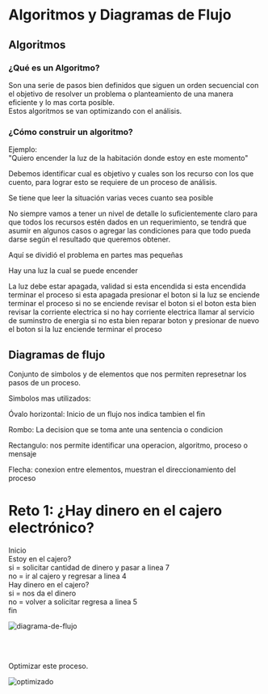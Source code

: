 # Algoritmos y Diagramas de Flujo

## Algoritmos

### ¿Qué es un Algoritmo?

Son una serie de pasos bien definidos que siguen un orden secuencial con el objetivo de resolver un problema o planteamiento de una manera eficiente y lo mas corta posible.  
Estos algoritmos se van optimizando con el análisis.

### ¿Cómo construir un algoritmo?

Ejemplo:  
"Quiero encender la luz de la habitación donde estoy en este momento"

Debemos identificar cual es objetivo y cuales son los recurso con los que cuento, para lograr esto se requiere de un proceso de análisis.

Se tiene que leer la situación varias veces cuanto sea posible

No siempre vamos a tener un nivel de detalle lo suficientemente claro para que todos los recursos estén dados en un requerimiento, se tendrá que asumir en algunos casos o agregar las condiciones para que todo pueda darse según el resultado que queremos obtener.

Aquí se dividió el problema en partes mas pequeñas

Hay una luz la cual se puede encender

La luz debe estar apagada, validad si esta encendida
si esta encendida terminar el proceso
si esta apagada presionar el boton
si la luz se enciende terminar el proceso 
si no se enciende revisar el boton
si el boton esta bien revisar la corriente electrica
si no hay corriente electrica llamar al servicio de suminstro de energia
si no esta bien reparar boton y presionar de nuevo el boton
si la luz enciende terminar el proceso 


## Diagramas de flujo

Conjunto de simbolos y de elementos que nos permiten represetnar los pasos de un proceso.

Simbolos mas utilizados:

Óvalo horizontal: Inicio de un flujo nos indica tambien el fin

Rombo: La decision que se toma ante una sentencia o condicion

Rectangulo: nos permite identificar una operacion, algoritmo, proceso o mensaje

Flecha: conexion entre elementos, muestran el direccionamiento del proceso


# Reto 1: ¿Hay dinero en el cajero electrónico?

Inicio  
Estoy en el cajero?  
si = solicitar cantidad de dinero y pasar a linea 7  
no = ir al cajero y regresar a linea 4  
Hay dinero en el cajero?  
si = nos da el dinero  
no = volver a solicitar regresa a linea 5  
fin  

![diagrama-de-flujo](imagenes/Untitled%201.webp)

<br>
<br>

Optimizar este proceso.

![optimizado](imagenes/cajero.webp)
